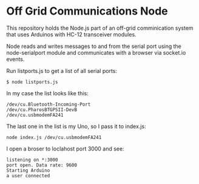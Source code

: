 # Off Grid Communications Node

This repository holds the Node.js part of an off-grid comminication system that uses Arduinos with HC-12 transceiver modules.

Node reads and writes messages to and from the serial port using the node-serialport module and communicates with a browser via socket.io events.

Run listports.js to get a list of all serial ports:

```
$ node listports.js
```
In my case the list looks like this:

```
/dev/cu.Bluetooth-Incoming-Port
/dev/cu.PharosBTGPSII-DevB
/dev/cu.usbmodemFA241
```

The last one in the list is my Uno, so I pass it to index.js:

```
node index.js /dev/cu.usbmodemFA241
```

I open a broser to loclahost port 3000 and see:
```
listening on *:3000
port open. Data rate: 9600
Starting Arduino
a user connected
```

